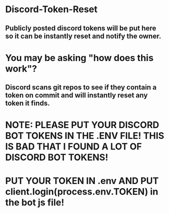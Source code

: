 # Discord-Token-Reset
## Publicly posted discord tokens will be put here so it can be instantly reset and notify the owner.

# You may be asking "how does this work"?
## Discord scans git repos to see if they contain a token on commit and will instantly reset any token it finds.

# NOTE: PLEASE PUT YOUR DISCORD BOT TOKENS IN THE .ENV FILE! THIS IS BAD THAT I FOUND A LOT OF DISCORD BOT TOKENS!
# PUT YOUR TOKEN IN .env AND PUT client.login(process.env.TOKEN) in the bot js file!
